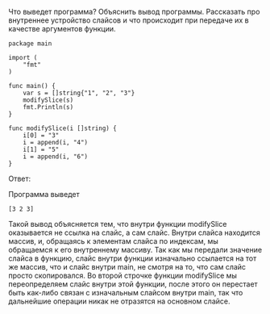 Что выведет программа? Объяснить вывод программы.
Рассказать про внутреннее устройство слайсов и что происходит при передаче их в качестве аргументов функции.

    package main
    
    import (
        "fmt"
    )
    
    func main() {
        var s = []string{"1", "2", "3"}
        modifySlice(s)
        fmt.Println(s)
    }
    
    func modifySlice(i []string) {
        i[0] = "3"
        i = append(i, "4")
        i[1] = "5"
        i = append(i, "6")
    }

Ответ:

Программа выведет

    [3 2 3]

Такой вывод объясняется тем, что внутри функции modifySlice оказывается не ссылка на слайс,
а сам слайс. Внутри слайса находится массив, и, обращаясь к элементам слайса по индексам,
мы обращаемся к его внутреннему массиву.
Так как мы передали значение слайса в функцию, слайс внутри функции изначально ссылается на тот же массив,
что и слайс внутри main, не смотря на то, что сам слайс просто скопировался.
Во второй строчке функции modifySlice мы переопределяем слайс внутри этой функции,
после этого он перестает быть как-либо связан с изначальным слайсом внутри main,
так что дальнейшие операции никак не отразятся на основном слайсе.
